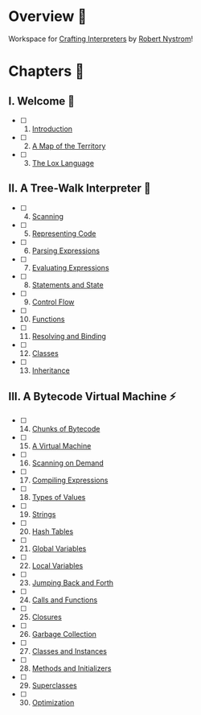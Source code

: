 # Overview 🌱

Workspace for [Crafting Interpreters](https://craftinginterpreters.com/) by [Robert Nystrom](https://craftinginterpreters.com/)!

# Chapters 🌊

## I. Welcome 👋

- [ ] 1. [Introduction](./1-introduction/)
- [ ] 2. [A Map of the Territory](./2-map-of-the-territory/)
- [ ] 3. [The Lox Language](./3-the-lox-language/)

## II. A Tree-Walk Interpreter 🌲

- [ ] 4. [Scanning](./4-scanning)
- [ ] 5. [Representing Code](./5-representing-code)
- [ ] 6. [Parsing Expressions](./6-parsing-expressions)
- [ ] 7. [Evaluating Expressions](./7-evaluating-expressions)
- [ ] 8. [Statements and State](./8-statements-and-state)
- [ ] 9. [Control Flow](./9-control-flow)
- [ ] 10. [Functions](./10-functions)
- [ ] 11. [Resolving and Binding](./11-resolving-and-binding)
- [ ] 12. [Classes](./12-classes)
- [ ] 13. [Inheritance](./13-inheritance)

## III. A Bytecode Virtual Machine ⚡️

- [ ] 14. [Chunks of Bytecode](./4-chunks-of-bytecode)
- [ ] 15. [A Virtual Machine](./5-virtual-machine)
- [ ] 16. [Scanning on Demand](./6-scanning-on-demand)
- [ ] 17. [Compiling Expressions](./7-compiling-expressions)
- [ ] 18. [Types of Values](./8-types-of-values)
- [ ] 19. [Strings](./9-strings)
- [ ] 20. [Hash Tables](./10-hash-tables)
- [ ] 21. [Global Variables](./11-global-variables)
- [ ] 22. [Local Variables](./12-local-variables)
- [ ] 23. [Jumping Back and Forth](./13-jumping-back-and-forth)
- [ ] 24. [Calls and Functions](./14.calls-and-functions)
- [ ] 25. [Closures](./15-closures)
- [ ] 26. [Garbage Collection](./16-garbage-collection)
- [ ] 27. [Classes and Instances](./17-classes-and-instances)
- [ ] 28. [Methods and Initializers](./18-methods-and-initializers)
- [ ] 29. [Superclasses](./19-superclasses)
- [ ] 30. [Optimization](./20-optimization)
